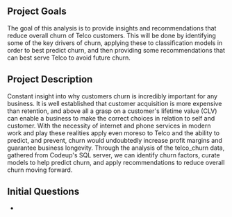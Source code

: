 ## Project Goals 
The goal of this analysis is to provide insights and recommendations that reduce overall churn of Telco customers. This will be done by identifying
some of the key drivers of churn, applying these to classification models in order to best predict churn, and then providing some recommendations that 
can best serve Telco to avoid future churn.

## Project Description
Constant insight into why customers churn is incredibly important for any business. It is well established that customer acquisition is more expensive than retention,
and above all a grasp on a customer's lifetime value (CLV) can enable a business to make the correct choices in relation to self and customer. With the necessity of internet and phone services in modern work and play these realities apply even moreso to Telco and the ability to predict, and prevent, churn would undoubtedly increase profit margins and guarantee business longevity. Through the analysis of the telco_churn data, gathered from Codeup's SQL server, we can identify churn factors, curate models to help predict churn, and apply recommendations to reduce overall churn moving forward.

## Initial Questions
- 
